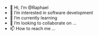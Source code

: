- 👋 Hi, I’m @Raphael
- 👀 I’m interested in software development 
- 🌱 I’m currently learning 
- 💞️ I’m looking to collaborate on ...
- 📫 How to reach me ...

<!---
RCzuba/RCzuba is a ✨ special ✨ repository because its `README.md` (this file) appears on your GitHub profile.
You can click the Preview link to take a look at your changes.
--->

